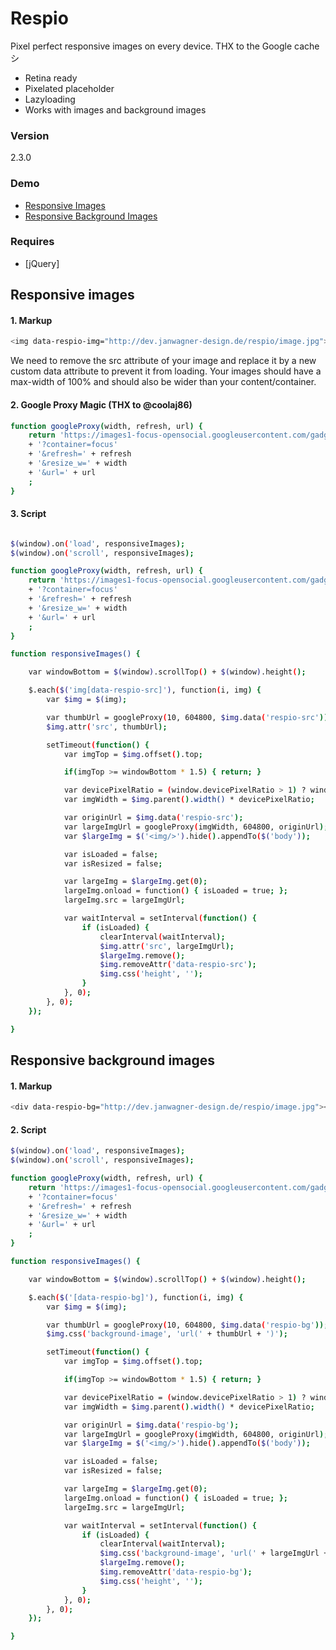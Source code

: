 # Respio
Pixel perfect responsive images on every device.
THX to the Google cache シ

  - Retina ready
  - Pixelated placeholder
  - Lazyloading
  - Works with images and background images

### Version
2.3.0

### Demo
  - [Responsive Images](http://dev.janwagner-design.de/respio/demo_responsive_image.html)
  - [Responsive Background Images](http://dev.janwagner-design.de/respio/demo_responsive_background_image.html)

### Requires

* [jQuery]

## Responsive images
#### 1. Markup
```sh
<img data-respio-img="http://dev.janwagner-design.de/respio/image.jpg">
```
We need to remove the src attribute of your image and replace it by a new custom data attribute to prevent it from loading. Your images should have a max-width of 100% and should also be wider than your content/container.
#### 2. Google Proxy Magic (THX to @coolaj86)
```sh
function googleProxy(width, refresh, url) {
    return 'https://images1-focus-opensocial.googleusercontent.com/gadgets/proxy'
    + '?container=focus'
    + '&refresh=' + refresh
    + '&resize_w=' + width
    + '&url=' + url
    ;
}
```
#### 3. Script
```sh

$(window).on('load', responsiveImages);
$(window).on('scroll', responsiveImages);

function googleProxy(width, refresh, url) {
    return 'https://images1-focus-opensocial.googleusercontent.com/gadgets/proxy'
    + '?container=focus'
    + '&refresh=' + refresh
    + '&resize_w=' + width
    + '&url=' + url
    ;
}

function responsiveImages() {

    var windowBottom = $(window).scrollTop() + $(window).height();

    $.each($('img[data-respio-src]'), function(i, img) {
        var $img = $(img);

        var thumbUrl = googleProxy(10, 604800, $img.data('respio-src'));
        $img.attr('src', thumbUrl);

        setTimeout(function() {
            var imgTop = $img.offset().top;

            if(imgTop >= windowBottom * 1.5) { return; }

            var devicePixelRatio = (window.devicePixelRatio > 1) ? window.devicePixelRatio : 1;
            var imgWidth = $img.parent().width() * devicePixelRatio;

            var originUrl = $img.data('respio-src');
            var largeImgUrl = googleProxy(imgWidth, 604800, originUrl);
            var $largeImg = $('<img/>').hide().appendTo($('body'));

            var isLoaded = false;
            var isResized = false;

            var largeImg = $largeImg.get(0);
            largeImg.onload = function() { isLoaded = true; };
            largeImg.src = largeImgUrl;

            var waitInterval = setInterval(function() {
                if (isLoaded) {
                    clearInterval(waitInterval);
                    $img.attr('src', largeImgUrl);
                    $largeImg.remove();
                    $img.removeAttr('data-respio-src');
                    $img.css('height', '');
                }
            }, 0);
        }, 0);
    });

}
```
## Responsive background images
#### 1. Markup
```sh
<div data-respio-bg="http://dev.janwagner-design.de/respio/image.jpg"></div>
```
#### 2. Script
```sh
$(window).on('load', responsiveImages);
$(window).on('scroll', responsiveImages);

function googleProxy(width, refresh, url) {
    return 'https://images1-focus-opensocial.googleusercontent.com/gadgets/proxy'
    + '?container=focus'
    + '&refresh=' + refresh
    + '&resize_w=' + width
    + '&url=' + url
    ;
}

function responsiveImages() {

    var windowBottom = $(window).scrollTop() + $(window).height();

    $.each($('[data-respio-bg]'), function(i, img) {
        var $img = $(img);

        var thumbUrl = googleProxy(10, 604800, $img.data('respio-bg'));
        $img.css('background-image', 'url(' + thumbUrl + ')');

        setTimeout(function() {
            var imgTop = $img.offset().top;

            if(imgTop >= windowBottom * 1.5) { return; }

            var devicePixelRatio = (window.devicePixelRatio > 1) ? window.devicePixelRatio : 1;
            var imgWidth = $img.parent().width() * devicePixelRatio;

            var originUrl = $img.data('respio-bg');
            var largeImgUrl = googleProxy(imgWidth, 604800, originUrl);
            var $largeImg = $('<img/>').hide().appendTo($('body'));

            var isLoaded = false;
            var isResized = false;

            var largeImg = $largeImg.get(0);
            largeImg.onload = function() { isLoaded = true; };
            largeImg.src = largeImgUrl;

            var waitInterval = setInterval(function() {
                if (isLoaded) {
                    clearInterval(waitInterval);
                    $img.css('background-image', 'url(' + largeImgUrl + ')');
                    $largeImg.remove();
                    $img.removeAttr('data-respio-bg');
                    $img.css('height', '');
                }
            }, 0);
        }, 0);
    });

}
```
